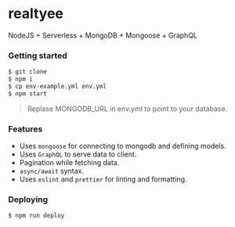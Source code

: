 # realtyee

NodeJS + Serverless + MongoDB + Mongoose + GraphQL

### Getting started

```bash
$ git clone
$ npm i
$ cp env-example.yml env.yml
$ npm start
```

> Replase MONGODB_URL in env.yml to point to your database.

### Features

- Uses `mongoose` for connecting to mongodb and defining models.
- Uses `GraphQL` to serve data to client.
- Pagination while fetching data.
- `async/await` syntax.
- Uses `eslint` and `prettier` for linting and formatting.

### Deploying

```bash
$ npm run deploy
```
